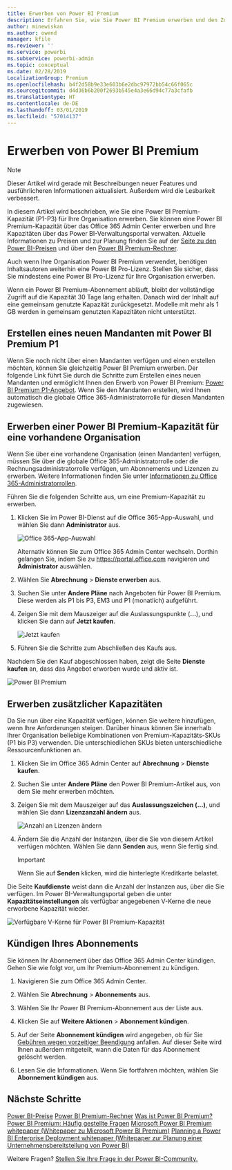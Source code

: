 ```yaml
---
title: Erwerben von Power BI Premium
description: Erfahren Sie, wie Sie Power BI Premium erwerben und den Zugriff auf Inhalte für Ihre gesamte Organisation ermöglichen können.
author: minewiskan
ms.author: owend
manager: kfile
ms.reviewer: ''
ms.service: powerbi
ms.subservice: powerbi-admin
ms.topic: conceptual
ms.date: 02/28/2019
LocalizationGroup: Premium
ms.openlocfilehash: b4f2d58b9e33e603b6e2dbc97972bb54c66f065c
ms.sourcegitcommit: d4d36b6b200f2693b545e4a3e66d94c77a3cfafb
ms.translationtype: HT
ms.contentlocale: de-DE
ms.lasthandoff: 03/01/2019
ms.locfileid: "57014137"
---
```

# <a name="how-to-purchase-power-bi-premium"></a>Erwerben von Power BI Premium

> [!NOTE]
> Dieser Artikel wird gerade mit Beschreibungen neuer Features und ausführlicheren Informationen aktualisiert. Außerdem wird die Lesbarkeit verbessert. 

In diesem Artikel wird beschrieben, wie Sie eine Power BI Premium-Kapazität (P1-P3) für Ihre Organisation erwerben. Sie können eine Power BI Premium-Kapazität über das Office 365 Admin Center erwerben und Ihre Kapazitäten über das Power BI-Verwaltungsportal verwalten. Aktuelle Informationen zu Preisen und zur Planung finden Sie auf der [Seite zu den Power BI-Preisen](https://powerbi.microsoft.com/pricing/) und über den [Power BI Premium-Rechner](https://powerbi.microsoft.com/calculator/).

Auch wenn Ihre Organisation Power BI Premium verwendet, benötigen Inhaltsautoren weiterhin eine Power BI Pro-Lizenz. Stellen Sie sicher, dass Sie mindestens eine Power BI Pro-Lizenz für Ihre Organisation erwerben.

Wenn ein Power BI Premium-Abonnement abläuft, bleibt der vollständige Zugriff auf die Kapazität 30 Tage lang erhalten. Danach wird der Inhalt auf eine gemeinsam genutzte Kapazität zurückgesetzt. Modelle mit mehr als 1 GB werden in gemeinsam genutzten Kapazitäten nicht unterstützt.

## <a name="create-a-new-tenant-with-power-bi-premium-p1"></a>Erstellen eines neuen Mandanten mit Power BI Premium P1

Wenn Sie noch nicht über einen Mandanten verfügen und einen erstellen möchten, können Sie gleichzeitig Power BI Premium erwerben. Der folgende Link führt Sie durch die Schritte zum Erstellen eines neuen Mandanten und ermöglicht Ihnen den Erwerb von Power BI Premium: [Power BI Premium P1-Angebot](https://signup.microsoft.com/Signup?OfferId=b3ec5615-cc11-48de-967d-8d79f7cb0af1). Wenn Sie den Mandanten erstellen, wird Ihnen automatisch die globale Office 365-Administratorrolle für diesen Mandanten zugewiesen.

## <a name="purchase-a-power-bi-premium-capacity-for-an-existing-organization"></a>Erwerben einer Power BI Premium-Kapazität für eine vorhandene Organisation

Wenn Sie über eine vorhandene Organisation (einen Mandanten) verfügen, müssen Sie über die globale Office 365-Administratorrolle oder die Rechnungsadministratorrolle verfügen, um Abonnements und Lizenzen zu erwerben. Weitere Informationen finden Sie unter [Informationen zu Office 365-Administratorrollen](https://support.office.com/article/About-Office-365-admin-roles-da585eea-f576-4f55-a1e0-87090b6aaa9d).

Führen Sie die folgenden Schritte aus, um eine Premium-Kapazität zu erwerben.

1. Klicken Sie im Power BI-Dienst auf die Office 365-App-Auswahl, und wählen Sie dann **Administrator** aus.

    ![Office 365-App-Auswahl](media/service-admin-premium-purchase/o365-app-picker.png)

    Alternativ können Sie zum Office 365 Admin Center wechseln. Dorthin gelangen Sie, indem Sie zu https://portal.office.com navigieren und **Administrator** auswählen.

1. Wählen Sie **Abrechnung** > **Dienste erwerben** aus.

1. Suchen Sie unter **Andere Pläne** nach Angeboten für Power BI Premium. Diese werden als P1 bis P3, EM3 und P1 (monatlich) aufgeführt.

1. Zeigen Sie mit dem Mauszeiger auf die Auslassungspunkte (**...**), und klicken Sie dann auf **Jetzt kaufen**.

    ![Jetzt kaufen](media/service-admin-premium-purchase/premium-purchase.png)

1. Führen Sie die Schritte zum Abschließen des Kaufs aus.

Nachdem Sie den Kauf abgeschlossen haben, zeigt die Seite **Dienste kaufen** an, dass das Angebot erworben wurde und aktiv ist.

![Power BI Premium](media/service-admin-premium-purchase/premium-purchased.png)

## <a name="purchase-additional-capacities"></a>Erwerben zusätzlicher Kapazitäten

Da Sie nun über eine Kapazität verfügen, können Sie weitere hinzufügen, wenn Ihre Anforderungen steigen. Darüber hinaus können Sie innerhalb Ihrer Organisation beliebige Kombinationen von Premium-Kapazitäts-SKUs (P1 bis P3) verwenden. Die unterschiedlichen SKUs bieten unterschiedliche Ressourcenfunktionen an.

1. Klicken Sie im Office 365 Admin Center auf **Abrechnung** > **Dienste kaufen**.

1. Suchen Sie unter **Andere Pläne** den Power BI Premium-Artikel aus, von dem Sie mehr erwerben möchten.

1. Zeigen Sie mit dem Mauszeiger auf das **Auslassungszeichen (...)**, und wählen Sie dann **Lizenzanzahl ändern** aus.

    ![Anzahl an Lizenzen ändern](media/service-admin-premium-purchase/premium-purchase-more.png)

1. Ändern Sie die Anzahl der Instanzen, über die Sie von diesem Artikel verfügen möchten. Wählen Sie dann **Senden** aus, wenn Sie fertig sind.

   > [!IMPORTANT]
   > Wenn Sie auf **Senden** klicken, wird die hinterlegte Kreditkarte belastet.

Die Seite **Kaufdienste** weist dann die Anzahl der Instanzen aus, über die Sie verfügen. Im Power BI-Verwaltungsportal geben die unter **Kapazitätseinstellungen** als verfügbar angegebenen V-Kerne die neue erworbene Kapazität wieder.

![Verfügbare V-Kerne für Power BI Premium-Kapazität](media/service-admin-premium-purchase/premium-capacities.png)

## <a name="cancel-your-subscription"></a>Kündigen Ihres Abonnements

Sie können Ihr Abonnement über das Office 365 Admin Center kündigen. Gehen Sie wie folgt vor, um Ihr Premium-Abonnement zu kündigen.

1. Navigieren Sie zum Office 365 Admin Center.

1. Wählen Sie **Abrechnung** > **Abonnements** aus.

1. Wählen Sie Ihr Power BI Premium-Abonnement aus der Liste aus.

1. Klicken Sie auf **Weitere Aktionen** > **Abonnement kündigen**.

1. Auf der Seite **Abonnement kündigen** wird angegeben, ob für Sie [Gebühren wegen vorzeitiger Beendigung](https://support.office.com/article/early-termination-fees-6487d4de-401a-466f-8bc3-c0beb5cc40d3) anfallen. Auf dieser Seite wird Ihnen außerdem mitgeteilt, wann die Daten für das Abonnement gelöscht werden.

1. Lesen Sie die Informationen. Wenn Sie fortfahren möchten, wählen Sie **Abonnement kündigen** aus.

## <a name="next-steps"></a>Nächste Schritte

[Power BI-Preise](https://powerbi.microsoft.com/pricing/)
[Power BI Premium-Rechner](https://powerbi.microsoft.com/calculator/)
[Was ist Power BI Premium?](service-premium.md)
[Power BI Premium: Häufig gestellte Fragen](service-premium-faq.md)
[Microsoft Power BI Premium whitepaper (Whitepaper zu Microsoft Power BI Premium)](https://aka.ms/pbipremiumwhitepaper)
[Planning a Power BI Enterprise Deployment whitepaper (Whitepaper zur Planung einer Unternehmensbereitstellung von Power BI)](https://aka.ms/pbienterprisedeploy)

Weitere Fragen? [Stellen Sie Ihre Frage in der Power BI-Community.](http://community.powerbi.com/)